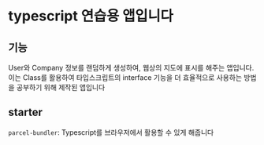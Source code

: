 # typescript 연습용 앱입니다

## 기능

User와 Company 정보를 랜덤하게 생성하여, 웹상의 지도에 표시를 해주는 앱입니다.
이는 Class를 활용하여 타입스크립트의 interface 기능을 더 효율적으로 사용하는 방법을 공부하기 위해 제작된 앱입니다

## starter

`parcel-bundler`: Typescript를 브라우저에서 활용할 수 있게 해줍니다
